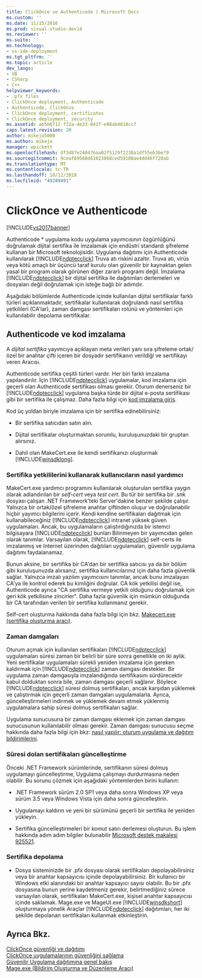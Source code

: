 ```yaml
---
title: ClickOnce ve Authenticode | Microsoft Docs
ms.custom: ''
ms.date: 11/15/2016
ms.prod: visual-studio-dev14
ms.reviewer: ''
ms.suite: ''
ms.technology:
- vs-ide-deployment
ms.tgt_pltfrm: ''
ms.topic: article
dev_langs:
- VB
- CSharp
- C++
helpviewer_keywords:
- .pfx files
- ClickOnce deployment, Authenticode
- Authenticode, ClickOnce
- ClickOnce deployment, certificates
- ClickOnce deployment, security
ms.assetid: ab5b6712-f32a-4e33-842f-e88ab4818ccf
caps.latest.revision: 20
author: mikejo5000
ms.author: mikejo
manager: wpickett
ms.openlocfilehash: df3d87e240476aa02f5129f2238a1df55eb3be79
ms.sourcegitcommit: 9ceaf69568d61023868ced59108ae4dd46f720ab
ms.translationtype: MT
ms.contentlocale: tr-TR
ms.lasthandoff: 10/12/2018
ms.locfileid: "49289491"
---
```

# <a name="clickonce-and-authenticode"></a>ClickOnce ve Authenticode
[!INCLUDE[vs2017banner](../includes/vs2017banner.md)]

Authenticode * uygulama kodu uygulama yayımcısının özgünlüğünü doğrulamak dijital sertifika ile imzalamak için endüstri standardı şifreleme kullanan bir Microsoft teknolojisidir. Uygulama dağıtımı için Authenticode kullanılarak [!INCLUDE[ndptecclick](../includes/ndptecclick-md.md)] Truva atı riskini azaltır. Truva atı, virüs veya kötü amaçlı bir üçüncü taraf kurulu olan güvenilir bir kaynaktan gelen yasal bir program olarak görünen diğer zararlı programı değil. İmzalama [!INCLUDE[ndptecclick](../includes/ndptecclick-md.md)] bir dijital sertifika ile dağıtımları derlemeleri ve dosyaları değil doğrulamak için isteğe bağlı bir adımdır.  
  
 Aşağıdaki bölümlerde Authenticode içinde kullanılan dijital sertifikalar farklı türleri açıklanmaktadır, sertifikalar kullanılarak doğrulandı nasıl sertifika yetkilileri (CA'lar), zaman damgası sertifikaları rolünü ve yöntemleri için kullanılabilir depolama sertifikalar.  
  
## <a name="authenticode-and-code-signing"></a>Authenticode ve kod imzalama  
 A *dijital sertifika* yayımcıya açıklayan meta verileri yanı sıra şifreleme ortak/özel bir anahtar çifti içeren bir dosyadır sertifikanın verildiği ve sertifikayı veren Aracısı.  
  
 Authenticode sertifika çeşitli türleri vardır. Her biri farklı imzalama yapılandırılır. İçin [!INCLUDE[ndptecclick](../includes/ndptecclick-md.md)] uygulamalar, kod imzalama için geçerli olan Authenticode sertifikası olması gerekir. Oturum denerseniz bir [!INCLUDE[ndptecclick](../includes/ndptecclick-md.md)] uygulama başka türde bir dijital e-posta sertifikası gibi bir sertifika ile çalışmaz. Daha fazla bilgi için [kod imzalama giriş](http://go.microsoft.com/fwlink/?LinkId=179452).  
  
 Kod üç yoldan biriyle imzalama için bir sertifika edinebilirsiniz:  
  
-   Bir sertifika satıcıdan satın alın.  
  
-   Dijital sertifikalar oluşturmaktan sorumlu, kuruluşunuzdaki bir gruptan alırsınız.  
  
-   Dahil olan MakeCert.exe ile kendi sertifikanızı oluşturmak [!INCLUDE[winsdklong](../includes/winsdklong-md.md)].  
  
### <a name="how-using-certificate-authorities-helps-users"></a>Sertifika yetkililerini kullanarak kullanıcıların nasıl yardımcı  
 MakeCert.exe yardımcı programını kullanılarak oluşturulan sertifika yaygın olarak adlandırılan bir *self-cert* veya *test cert*. Bu tür bir sertifika bir .snk dosyası çalışan .NET Framework'teki Server'dakine benzer şekilde çalışır. Yalnızca bir ortak/özel şifreleme anahtar çiftinden oluşur ve doğrulanabilir hiçbir yayımcı bilgilerini içerir. Kendi kendine sertifikaları dağıtmak için kullanabileceğiniz [!INCLUDE[ndptecclick](../includes/ndptecclick-md.md)] intranet yüksek güven uygulamaları. Ancak, bu uygulamaların çalıştırdığınızda bir istemci bilgisayara [!INCLUDE[ndptecclick](../includes/ndptecclick-md.md)] bunları Bilinmeyen bir yayımcıdan gelen olarak tanımlar. Varsayılan olarak, [!INCLUDE[ndptecclick](../includes/ndptecclick-md.md)] self-certs ile imzalanmış ve Internet üzerinden dağıtılan uygulamaları, güvenilir uygulama dağıtımı faydalanamaz.  
  
 Bunun aksine, bir sertifika bir CA'dan bir sertifika satıcısı ya da bir bölüm gibi kuruluşunuzda alırsanız, sertifika kullanıcılarınız için daha fazla güvenlik sağlar. Yalnızca imzalı yazılım yayımcısını tanımlar, ancak bunu imzalayan CA'ya ile kontrol ederek bu kimliğini doğrular. CA kök yetkilisi değil ise, Authenticode ayrıca "CA sertifika vermeye yetkili olduğunu doğrulamak için geri kök yetkilisine zincirler". Daha fazla güvenlik için mümkün olduğunda bir CA tarafından verilen bir sertifika kullanmanız gerekir.  
  
 Self-cert oluşturma hakkında daha fazla bilgi için bkz. [Makecert.exe (sertifika oluşturma aracı)](http://msdn.microsoft.com/library/b0343f8e-9c41-4852-a85c-f8a0c408cf0d).  
  
### <a name="timestamps"></a>Zaman damgaları  
 Oturum açmak için kullanılan sertifikaları [!INCLUDE[ndptecclick](../includes/ndptecclick-md.md)] uygulamaları süresi zaman bir belirli bir süre sonra genellikle on iki aylık. Yeni sertifikalar uygulamaları sürekli yeniden imzalama için gereken kaldırmak için [!INCLUDE[ndptecclick](../includes/ndptecclick-md.md)] zaman damgası destekler. Bir uygulama zaman damgasıyla imzalandığında sertifikasını sürdürecektir kabul dolduktan sonra bile, zaman damgası geçerli sağlanır. Böylece [!INCLUDE[ndptecclick](../includes/ndptecclick-md.md)] süresi dolmuş sertifikaları, ancak karşıdan yüklemek ve çalıştırmak için geçerli zaman damgaları uygulamalarla. Ayrıca, güncelleştirmeleri indirmek ve yüklemek devam etmek yüklenmiş uygulamalara sahip süresi dolmuş sertifikaları sağlar.  
  
 Uygulama sunucusuna bir zaman damgası eklemek için zaman damgası sunucusunun kullanılabilir olması gerekir. Zaman damgası sunucusu seçme hakkında daha fazla bilgi için bkz: [nasıl yapılır: oturum uygulama ve dağıtım bildirimlerini](../ide/how-to-sign-application-and-deployment-manifests.md).  
  
### <a name="updating-expired-certificates"></a>Süresi dolan sertifikaları güncelleştirme  
 Önceki .NET Framework sürümlerinde, sertifikanın süresi dolmuş uygulamayı güncelleştirme, Uygulama çalışmayı durdurmasına neden olabilir. Bu sorunu çözmek için aşağıdaki yöntemlerden birini kullanın:  
  
-   .NET Framework sürüm 2.0 SP1 veya daha sonra Windows XP veya sürüm 3.5 veya Windows Vista için daha sonra güncelleştirin.  
  
-   Uygulamayı kaldırın ve yeni bir sürümünü geçerli bir sertifika ile yeniden yükleyin.  
  
-   Sertifika güncelleştirmeleri bir komut satırı derlemesi oluşturun. Bu işlem hakkında adım adım bilgiler bulunabilir [Microsoft destek makalesi 925521](http://go.microsoft.com/fwlink/?LinkId=179454).  
  
### <a name="storing-certificates"></a>Sertifika depolama  
  
-   Dosya sisteminizde bir .pfx dosyası olarak sertifikaları depolayabilirsiniz veya bir anahtar kapsayıcısı içinde depolayabilirsiniz. Bir kullanıcı bir Windows etki alanındaki bir anahtar kapsayıcı sayısı olabilir. Bu bir .pfx dosyasına bunun yerine kaydetmeniz gerekir, belirtmediğiniz sürece varsayılan olarak, sertifikaları MakeCert.exe, kişisel anahtar kapsayıcısı içinde saklamak. Mage.exe ve MageUI.exe [!INCLUDE[winsdkshort](../includes/winsdkshort-md.md)] oluşturmaya yönelik Araçlar [!INCLUDE[ndptecclick](../includes/ndptecclick-md.md)] dağıtımları, her iki şekilde depolanan sertifikaları kullanmak etkinleştirin.  
  
## <a name="see-also"></a>Ayrıca Bkz.  
 [ClickOnce güvenliği ve dağıtımı](../deployment/clickonce-security-and-deployment.md)   
 [ClickOnce uygulamalarının güvenliğini sağlama](../deployment/securing-clickonce-applications.md)   
 [Güvenilir Uygulama dağıtımına genel bakış](../deployment/trusted-application-deployment-overview.md)   
 [Mage.exe (Bildirim Oluşturma ve Düzenleme Aracı)](http://msdn.microsoft.com/library/77dfe576-2962-407e-af13-82255df725a1)




